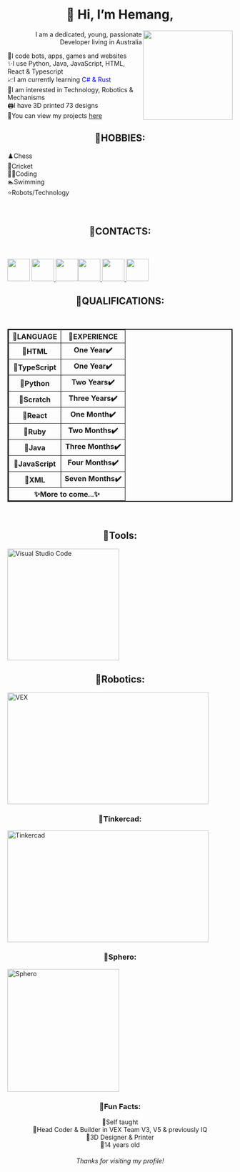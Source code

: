 <h1 align = "center">👋 Hi, I’m Hemang,</h1> 

<img src = "https://media.tenor.com/GVk4jB2u_i8AAAAd/coding.gif" style = "width:200px;height:200px" align = "right">

<p align = "right">I am a dedicated, young, passionate Developer living in Australia<br></p>
<p>💫I code bots, apps, games and websites<br>✨I use Python, Java, JavaScript, HTML, React & Typescript<br>📈I am currently learning <font color = "#0000FF">C# & Rust</font><br>👀I am interested in Technology, Robotics & Mechanisms<br>🖨️I have 3D printed <bold>73 </bold>designs<br>👏You can view my projects <a href = "https://github.com/Zemerik?tab=repositories">here</a></p>

<h2 align = "center">🔌HOBBIES: </h2>
<p>♟️Chess<br>🏏Cricket<br>🧑‍💻Coding<br>🏊Swimming<br>⭐Robots/Technology</p>
<br>
<h2 align = "center">🔌CONTACTS: </h2>
<br>
<p><a href = "https://twitter.com/ZemerikY"><img src = "https://static.dezeen.com/uploads/2023/07/x-logo-twitter-elon-musk_dezeen_2364_col_0.jpg" style = "width:50px;height:50px"></a>  <a href = "https://glitch.com/@zemerik"><img src = "https://encrypted-tbn0.gstatic.com/images?q=tbn:ANd9GcQAI4xiAAgZmSon9NMVuhnbqIBvIJli3ZhluxIDE0c3ao9CodOInUuOhx_jqmONmPqodTA&usqp=CAU" style = "width:50px;height:50px"</a>  <a href = "https://www.linkedin.com/in/lucifer-yadav-7858b3284/"><img src = "https://upload.wikimedia.org/wikipedia/commons/thumb/c/ca/LinkedIn_logo_initials.png/800px-LinkedIn_logo_initials.png" style = "width:50px;height:50px'</a>  <a href = "https://replit.com/@LuiceferYadav"><img src = "https://upload.wikimedia.org/wikipedia/commons/thumb/7/78/New_Replit_Logo.svg/1200px-New_Replit_Logo.svg.png" style = "width:50px;height:50px"</a>  <a href = "https://discord.com/users/1018816958587748383"><img src = "https://assets-global.website-files.com/6257adef93867e50d84d30e2/636e0a6a49cf127bf92de1e2_icon_clyde_blurple_RGB.png" style = "width:50px;height:50px"</a> <a href = "mailto: zemerikY@gmailcom"><img src = "https://mailmeteor.com/logos/assets/PNG/Gmail_Logo_512px.png" style = "width:50px;height:50px"></a></p>

<h2 align = "center">🔌QUALIFICATIONS: </h2>
<br>
<center><table border = "2" bordercolor = "#000000" cellpadding = "2">
  <tbody>
      <th>📜LANGUAGE</th>
      <th>🔢EXPERIENCE</th>
    </tr>
    <tr>
      <th>💯HTML</th>
      <th>One Year✔️</th>
    </tr>
    <tr>
      <th>💯TypeScript</th>
      <th>One Year✔️</th>
    </tr>
    <tr>
      <th>💯Python</th>
      <th>Two Years✔️</th>
    </tr>
    <tr>
      <th>💯Scratch</th>
      <th>Three Years✔️</th>
    </tr>
    <tr>
      <th>💯React</th>
      <th>One Month✔️</th>
    </tr>
    <tr>
      <th>💯Ruby</th>
      <th>Two Months✔️</th>
    </tr>
    <tr>
      <th>💯Java</th>
      <th>Three Months✔️</th>
    </tr>
    <tr>
      <th>💯JavaScript</th>
      <th>Four Months✔️</th>
    </tr>
    <tr>
      <th>💯XML</th>
      <th>Seven Months✔️</th>
    <tr>
      <th colspan = "2">✨More to come...✨</th>
    </tr>
  </tbody>
</table></center>

<br>
  
<h2  align = "center">🔌Tools: </h2>
<img  class = "center" src = "https://cdn.discordapp.com/attachments/1062477574841831594/1146451203228696577/image.png" alt = "Visual Studio Code" style = "width:250px;height:250px">

<h2 align = "center">🔌Robotics: </h2>
<img  src = "https://cdn.discordapp.com/attachments/1062477574841831594/1147469198482751519/image.png" alt = "VEX" style = "width:450px;height:250px">

<h3 align = "center">🔌Tinkercad: </h3>
<img  align = "center" src = "https://cdn.discordapp.com/attachments/1062477574841831594/1147470920886263828/image.png" alt = "Tinkercad" style = "width:450px;height:250px">

<h3 align = "center">🔌Sphero: </h3>
<img align = "center" src = "https://cdn.discordapp.com/attachments/1062477574841831594/1147473463896973352/image.png" alt = "Sphero" style = "width:250px;height:275px">

<h3 align = "center">🔌Fun Facts: </h3>
<p align = "center">🧠Self taught<br>🤖Head Coder & Builder in VEX Team V3, V5 & previously IQ<br>🗼3D Designer & Printer<br>🔞14 years old</p>

<h6 align = "center">Thanks for visiting my profile!</h6>
<!---
Zemerik/Zemerik is a ✨ special ✨ repository because its `README.md` (this file) appears on your GitHub profile.
You can click the Preview link to take a look at your changes.
--->
